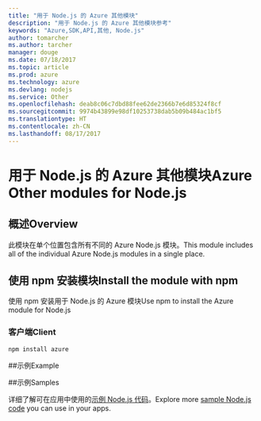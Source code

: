 ```yaml
---
title: "用于 Node.js 的 Azure 其他模块"
description: "用于 Node.js 的 Azure 其他模块参考"
keywords: "Azure,SDK,API,其他, Node.js"
author: tomarcher
ms.author: tarcher
manager: douge
ms.date: 07/18/2017
ms.topic: article
ms.prod: azure
ms.technology: azure
ms.devlang: nodejs
ms.service: Other
ms.openlocfilehash: deab8c06c7dbd88fee62de2366b7e6d85324f8cf
ms.sourcegitcommit: 9974b43899e98df10253738dab5b09b484ac1bf5
ms.translationtype: HT
ms.contentlocale: zh-CN
ms.lasthandoff: 08/17/2017
---
```

# <a name="azure-other-modules-for-nodejs"></a><span data-ttu-id="ce109-104">用于 Node.js 的 Azure 其他模块</span><span class="sxs-lookup"><span data-stu-id="ce109-104">Azure Other modules for Node.js</span></span>

## <a name="overview"></a><span data-ttu-id="ce109-105">概述</span><span class="sxs-lookup"><span data-stu-id="ce109-105">Overview</span></span>

<span data-ttu-id="ce109-106">此模块在单个位置包含所有不同的 Azure Node.js 模块。</span><span class="sxs-lookup"><span data-stu-id="ce109-106">This module includes all of the individual Azure Node.js modules in a single place.</span></span>

## <a name="install-the-module-with-npm"></a><span data-ttu-id="ce109-107">使用 npm 安装模块</span><span class="sxs-lookup"><span data-stu-id="ce109-107">Install the module with npm</span></span>

<span data-ttu-id="ce109-108">使用 npm 安装用于 Node.js 的 Azure 模块</span><span class="sxs-lookup"><span data-stu-id="ce109-108">Use npm to install the Azure module for Node.js</span></span>

### <a name="client"></a><span data-ttu-id="ce109-109">客户端</span><span class="sxs-lookup"><span data-stu-id="ce109-109">Client</span></span>

```bash
npm install azure
```

##<a name="example"></a><span data-ttu-id="ce109-110">示例</span><span class="sxs-lookup"><span data-stu-id="ce109-110">Example</span></span>

##<a name="samples"></a><span data-ttu-id="ce109-111">示例</span><span class="sxs-lookup"><span data-stu-id="ce109-111">Samples</span></span>

<span data-ttu-id="ce109-112">详细了解可在应用中使用的[示例 Node.js 代码](https://azure.microsoft.com/resources/samples/?platform=nodejs)。</span><span class="sxs-lookup"><span data-stu-id="ce109-112">Explore more [sample Node.js code](https://azure.microsoft.com/resources/samples/?platform=nodejs) you can use in your apps.</span></span>
